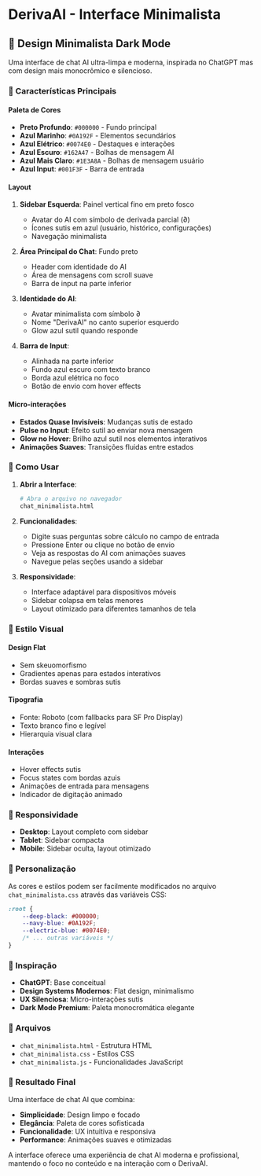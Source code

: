 # DerivaAI - Interface Minimalista

## 🎨 Design Minimalista Dark Mode

Uma interface de chat AI ultra-limpa e moderna, inspirada no ChatGPT mas com design mais monocrômico e silencioso.

### 🎯 Características Principais

#### **Paleta de Cores**
- **Preto Profundo**: `#000000` - Fundo principal
- **Azul Marinho**: `#0A192F` - Elementos secundários
- **Azul Elétrico**: `#0074E0` - Destaques e interações
- **Azul Escuro**: `#162A47` - Bolhas de mensagem AI
- **Azul Mais Claro**: `#1E3A8A` - Bolhas de mensagem usuário
- **Azul Input**: `#001F3F` - Barra de entrada

#### **Layout**
1. **Sidebar Esquerda**: Painel vertical fino em preto fosco
   - Avatar do AI com símbolo de derivada parcial (∂)
   - Ícones sutis em azul (usuário, histórico, configurações)
   - Navegação minimalista

2. **Área Principal do Chat**: Fundo preto
   - Header com identidade do AI
   - Área de mensagens com scroll suave
   - Barra de input na parte inferior

3. **Identidade do AI**: 
   - Avatar minimalista com símbolo ∂
   - Nome "DerivaAI" no canto superior esquerdo
   - Glow azul sutil quando responde

4. **Barra de Input**: 
   - Alinhada na parte inferior
   - Fundo azul escuro com texto branco
   - Borda azul elétrica no foco
   - Botão de envio com hover effects

#### **Micro-interações**
- **Estados Quase Invisíveis**: Mudanças sutis de estado
- **Pulse no Input**: Efeito sutil ao enviar nova mensagem
- **Glow no Hover**: Brilho azul sutil nos elementos interativos
- **Animações Suaves**: Transições fluidas entre estados

### 🚀 Como Usar

1. **Abrir a Interface**:
   ```bash
   # Abra o arquivo no navegador
   chat_minimalista.html
   ```

2. **Funcionalidades**:
   - Digite suas perguntas sobre cálculo no campo de entrada
   - Pressione Enter ou clique no botão de envio
   - Veja as respostas do AI com animações suaves
   - Navegue pelas seções usando a sidebar

3. **Responsividade**:
   - Interface adaptável para dispositivos móveis
   - Sidebar colapsa em telas menores
   - Layout otimizado para diferentes tamanhos de tela

### 🎨 Estilo Visual

#### **Design Flat**
- Sem skeuomorfismo
- Gradientes apenas para estados interativos
- Bordas suaves e sombras sutis

#### **Tipografia**
- Fonte: Roboto (com fallbacks para SF Pro Display)
- Texto branco fino e legível
- Hierarquia visual clara

#### **Interações**
- Hover effects sutis
- Focus states com bordas azuis
- Animações de entrada para mensagens
- Indicador de digitação animado

### 📱 Responsividade

- **Desktop**: Layout completo com sidebar
- **Tablet**: Sidebar compacta
- **Mobile**: Sidebar oculta, layout otimizado

### 🔧 Personalização

As cores e estilos podem ser facilmente modificados no arquivo `chat_minimalista.css` através das variáveis CSS:

```css
:root {
    --deep-black: #000000;
    --navy-blue: #0A192F;
    --electric-blue: #0074E0;
    /* ... outras variáveis */
}
```

### 🎯 Inspiração

- **ChatGPT**: Base conceitual
- **Design Systems Modernos**: Flat design, minimalismo
- **UX Silenciosa**: Micro-interações sutis
- **Dark Mode Premium**: Paleta monocromática elegante

### 📄 Arquivos

- `chat_minimalista.html` - Estrutura HTML
- `chat_minimalista.css` - Estilos CSS
- `chat_minimalista.js` - Funcionalidades JavaScript

### 🎨 Resultado Final

Uma interface de chat AI que combina:
- **Simplicidade**: Design limpo e focado
- **Elegância**: Paleta de cores sofisticada
- **Funcionalidade**: UX intuitiva e responsiva
- **Performance**: Animações suaves e otimizadas

A interface oferece uma experiência de chat AI moderna e profissional, mantendo o foco no conteúdo e na interação com o DerivaAI. 